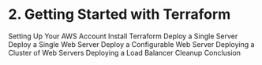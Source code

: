 # 2. Getting Started with Terraform

Setting Up Your AWS Account
Install Terraform
Deploy a Single Server
Deploy a Single Web Server
Deploy a Configurable Web Server
Deploying a Cluster of Web Servers
Deploying a Load Balancer
Cleanup
Conclusion
